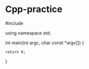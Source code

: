 # Cpp-practice
#include<iostream>

using namespace std;

int main(int argc, char const *argv[])
{
    
    return 0;
}
